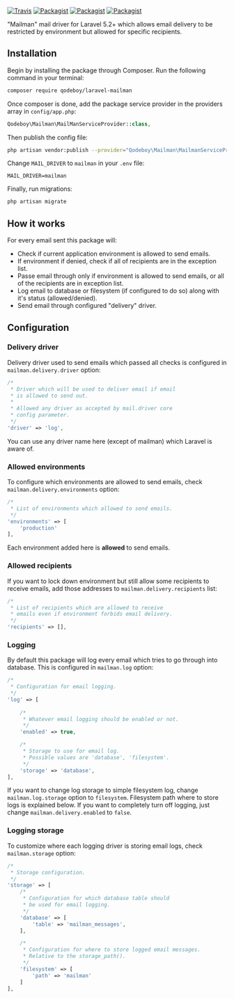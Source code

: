 [![Travis](https://img.shields.io/travis/qodeboy/laravel-mailman.svg?maxAge=2592000?style=flat-square)](https://travis-ci.org/qodeboy/laravel-mailman)
[![Packagist](https://img.shields.io/packagist/l/qodeboy/laravel-mailman.svg?maxAge=2592000?style=flat-square)](https://packagist.org/packages/qodeboy/laravel-mailman)
[![Packagist](https://img.shields.io/packagist/v/qodeboy/laravel-mailman.svg?maxAge=2592000?style=flat-square)](https://packagist.org/packages/qodeboy/laravel-mailman)
[![Packagist](https://img.shields.io/packagist/dt/qodeboy/laravel-mailman.svg?maxAge=2592000?style=flat-square)](https://packagist.org/packages/qodeboy/laravel-mailman)

"Mailman" mail driver for Laravel 5.2+ which allows email delivery to be restricted by environment but allowed for specific recipients.

## Installation

Begin by installing the package through Composer. Run the following command in your terminal:

```bash
composer require qodeboy/laravel-mailman
```

Once composer is done, add the package service provider in the providers array in `config/app.php`:

```php
Qodeboy\Mailman\MailManServiceProvider::class,
```

Then publish the config file:

```bash
php artisan vendor:publish --provider="Qodeboy\Mailman\MailmanServiceProvider"
```

Change `MAIL_DRIVER` to `mailman` in your `.env` file:

```
MAIL_DRIVER=mailman
```

Finally, run migrations:

```bash
php artisan migrate
```

## How it works

For every email sent this package will:

* Check if current application environment is allowed to send emails.
* If environment if denied, check if all of recipients are in the exception list.
* Passe email through only if environment is allowed to send emails, or all of the recipients are in exception list.
* Log email to database or filesystem (if configured to do so) along with it's status (allowed/denied).
* Send email through configured "delivery" driver.

## Configuration

### Delivery driver

Delivery driver used to send emails which passed all checks is configured in `mailman.delivery.driver` option:

```php
/*
 * Driver which will be used to deliver email if email
 * is allowed to send out.
 *
 * Allowed any driver as accepted by mail.driver core
 * config parameter.
 */
'driver' => 'log',
```

You can use any driver name here (except of mailman) which Laravel is aware of.

### Allowed environments

To configure which environments are allowed to send emails, check `mailman.delivery.environments` option:

```php
/*
 * List of environments which allowed to send emails.
 */
'environments' => [
    'production'
],
```

Each environment added here is **allowed** to send emails.

### Allowed recipients

If you want to lock down environment but still allow some recipients to receive emails, add those addresses to `mailman.delivery.recipients` list:

```php
/*
 * List of recipients which are allowed to receive
 * emails even if environment forbids email delivery.
 */
'recipients' => [],
```

### Logging

By default this package will log every email which tries to go through into database. This is configured in `mailman.log` option:

```php
/*
 * Configuration for email logging.
 */
'log' => [
    
    /*
     * Whatever email logging should be enabled or not.
     */
    'enabled' => true,

    /*
     * Storage to use for email log.
     * Possible values are 'database', 'filesystem'.
     */
    'storage' => 'database',
],
```

If you want to change log storage to simple filesystem log, change `mailman.log.storage` option to `filesystem`. Filesystem path where to store logs is explained below.
If you want to completely turn off logging, just change `mailman.delivery.enabled` to `false`.

### Logging storage

To customize where each logging driver is storing email logs, check `mailman.storage` option:
  
```php
/*
 * Storage configuration.
 */
'storage' => [
    /*
     * Configuration for which database table should
     * be used for email logging.
     */
    'database' => [
        'table' => 'mailman_messages',
    ],

    /*
     * Configuration for where to store logged email messages.
     * Relative to the storage_path().
     */
    'filesystem' => [
        'path' => 'mailman'
    ]
],
```